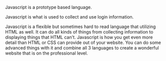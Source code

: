 Javascript is a prototype based language. 

Javascript is what is used to collect and use login information.

Javascript is a flexible but sometimes hard to read language that utilizing HTML as well. It can do all kinds of things from collecting information to displaying things that HTML can't. Javascript is how you get even more detail than HTML or CSS can provide out of your website. You can do some advanced things with it and combine all 3 languages to create a wonderful website that is on the professional level.